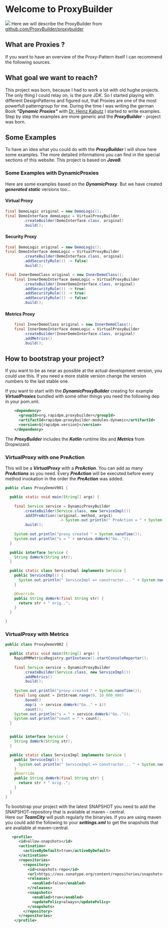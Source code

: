 # Welcome to ProxyBuilder

[![](https://build.rapidpm.org/app/rest/builds/buildType:id:RapidPM_Develop_ProxyBuilder_Snapshot/statusIcon)](https://build.rapidpm.org/viewType.html?buildTypeId=RapidPM_Develop_ProxyBuilder_Snapshot&guest=1)
Here we will describe the ProxyBuilder from [github.com/ProxyBuilder/proxybuilder](https://github.com/ProxyBuilder/proxybuilder)

## What are Proxies ?
If you want to have an overview of the Proxy-Pattern itself I can recommend
the following sources.

## What goal we want to reach?
This project was born, because I had to work a lot with old hughe projects. The only thing I could relay on, is the pure JDK.
So I started playing with different DesignPatterns and figured out, that Proxies are one of the most powerfull patterngroup for me.
During the time I was writing the german Book ***"Dynamic Proxies"*** with [Dr. Heinz Kabutz](http://www.javaspecialists.eu/) I started to write examples. Step by step the examples are more generic and the ***ProxyBuilder*** - project was born. 

## Some Examples
To have an idea what you could do with the ***ProxyBuilder*** I will show here some examples. The more detailed 
informations you can find in the special sections of this website. This project is based on ***Java8***.

### Some Examples with DynamicProxies
Here are some examples based on the ***DynamicProxy***. But we have created ***generated static*** versions too...
#### Virtual Proxy
```java
final DemoLogic original = new DemoLogic();
final DemoInterface demoLogic = VirtualProxyBuilder
        .createBuilder(DemoInterface.class, original)
        .build();
```

#### Security Proxy
```java
final DemoLogic original = new DemoLogic();
final DemoInterface demoLogic = VirtualProxyBuilder
        .createBuilder(DemoInterface.class, original)
        .addSecurityRule(() -> false)
        .build();
```


```java
final InnerDemoClass original = new InnerDemoClass();
    final InnerDemoInterface demoLogic = VirtualProxyBuilder
        .createBuilder(InnerDemoInterface.class, original)
        .addSecurityRule(() -> true)
        .addSecurityRule(() -> true)
        .addSecurityRule(() -> false)
        .build();
```

#### Metrics Proxy
```java
    final InnerDemoClass original = new InnerDemoClass();
    final InnerDemoInterface demoLogic = VirtualProxyBuilder
        .createBuilder(InnerDemoInterface.class, original)
        .addMetrics()
        .build();

```

## How to bootstrap your project?
If you want to be as near as possible at the actual development version, you could use this. If you need a more stable version
change the version numbers to the last stable one.

If you want to start with the ***DynamicProxyBuilder*** creating for example ***VirtualProxies*** bundled with some other things
you need the following dep in your pom.xml.

```xml
    <dependency>
      <groupId>org.rapidpm.proxybuilder</groupId>
      <artifactId>rapidpm-proxybuilder-modules-dynamic</artifactId>
      <version>${rapidpm.version}</version>
    </dependency>
```

The ***ProxyBuilder*** includes the ***Kotlin*** runtime libs and ***Metrics*** from Dropwizard. 

### VirtualProxy with one PreAction
This will be a ***VirtualProxy*** with a ***PreAction***. You can add as many ***PreActions*** as you need. 
Every ***PreAction*** will be executed before every method invokation in the order the ***PreAction*** was added.

```java
public class ProxyDemoV001 {

  public static void main(String[] args) {
  
    final Service service = DynamicProxyBuilder
        .createBuilder(Service.class, new ServiceImpl())
        .addIPreAction((original, method, args1) 
                        -> System.out.println(" PreAction = " + System.nanoTime()))
        .build();
  
    System.out.println("proxy created " + System.nanoTime());
    System.out.println("s = " + service.doWork("Go.."));
  }

  public interface Service {
    String doWork(String str);
  }

  public static class ServiceImpl implements Service {
    public ServiceImpl() {
      System.out.println(" ServiceImpl => constructor... " + System.nanoTime());
    }

    @Override
    public String doWork(final String str) {
      return str + " orig..";
    }
  }

}

```

### VirtualProxy with Metrics

```java
public class ProxyDemoV002 {

  public static void main(String[] args) {
    RapidPMMetricsRegistry.getInstance().startConsoleReporter();
    
    final Service service = DynamicProxyBuilder
        .createBuilder(Service.class, new ServiceImpl())
        .addMetrics()
        .build();
        
    System.out.println("proxy created " + System.nanoTime());
    final long count = IntStream.range(0, 10_000_000)
        .boxed()
        .map(i -> service.doWork("Go.." + i))
        .count();
    System.out.println("s = " + service.doWork("Go.."));
    System.out.println("count = " + count);
  }


  public interface Service {
    String doWork(String str);
  }

  public static class ServiceImpl implements Service {
    public ServiceImpl() {
      System.out.println(" ServiceImpl => constructor... " + System.nanoTime());
    }
    @Override
    public String doWork(final String str) {
      return str + " orig..";
    }
  }
}
```



To bootstrap your project with the latest SNAPSHOT you need to add the SNAPSHOT-repository that is available at maven - central.  
Here our ***TeamCity*** will push regularly the binaryies. 
If you are using maven you could add the following to your ***settings.xml*** to get the snapshots that are available at maven-central. 

```xml
   <profile>
      <id>allow-snapshots</id>
      <activation>
        <activeByDefault>true</activeByDefault>
      </activation>
      <repositories>
        <repository>
          <id>snapshots-repo</id>
          <url>https://oss.sonatype.org/content/repositories/snapshots</url>
          <releases>
            <enabled>false</enabled>
          </releases>
          <snapshots>
            <enabled>true</enabled>
            <updatePolicy>always</updatePolicy>
          </snapshots>
        </repository>
      </repositories>
    </profile>
``` 
